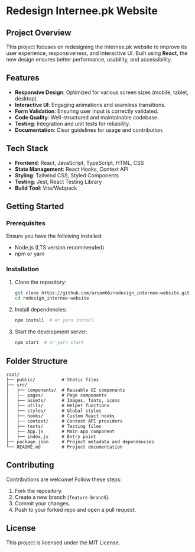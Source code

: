 # Redesign Internee.pk Website

## Project Overview
This project focuses on redesigning the Internee.pk website to improve its user experience, responsiveness, and interactive UI. Built using **React**, the new design ensures better performance, usability, and accessibility.

## Features
- **Responsive Design**: Optimized for various screen sizes (mobile, tablet, desktop).
- **Interactive UI**: Engaging animations and seamless transitions.
- **Form Validation**: Ensuring user input is correctly validated.
- **Code Quality**: Well-structured and maintainable codebase.
- **Testing**: Integration and unit tests for reliability.
- **Documentation**: Clear guidelines for usage and contribution.

## Tech Stack
- **Frontend**: React, JavaScript, TypeScript, HTML, CSS
- **State Management**: React Hooks, Context API
- **Styling**: Tailwind CSS, Styled Components
- **Testing**: Jest, React Testing Library
- **Build Tool**: Vite/Webpack

## Getting Started
### Prerequisites
Ensure you have the following installed:
- Node.js (LTS version recommended)
- npm or yarn

### Installation
1. Clone the repository:
   ```sh
   git clone https://github.com/arqam66/redesign_internee-website.git
   cd redesign_internee-website
   ```
2. Install dependencies:
   ```sh
   npm install  # or yarn install
   ```
3. Start the development server:
   ```sh
   npm start  # or yarn start
   ```

## Folder Structure
```
root/
├── public/          # Static files
├── src/
│   ├── components/  # Reusable UI components
│   ├── pages/       # Page components
│   ├── assets/      # Images, fonts, icons
│   ├── utils/       # Helper functions
│   ├── styles/      # Global styles
│   ├── hooks/       # Custom React hooks
│   ├── context/     # Context API providers
│   ├── tests/       # Testing files
│   ├── App.js       # Main App component
│   ├── index.js     # Entry point
├── package.json     # Project metadata and dependencies
└── README.md        # Project documentation
```

## Contributing
Contributions are welcome! Follow these steps:
1. Fork the repository.
2. Create a new branch (`feature-branch`).
3. Commit your changes.
4. Push to your forked repo and open a pull request.

## License
This project is licensed under the MIT License.
